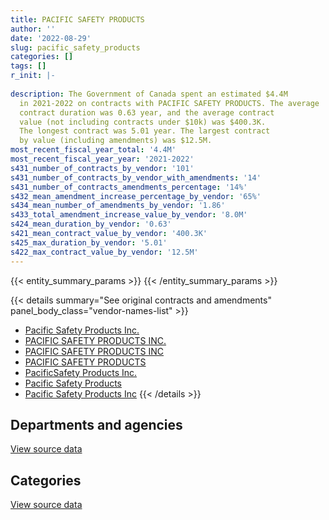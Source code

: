 ```yaml
---
title: PACIFIC SAFETY PRODUCTS
author: ''
date: '2022-08-29'
slug: pacific_safety_products
categories: []
tags: []
r_init: |-
  
description: The Government of Canada spent an estimated $4.4M
  in 2021-2022 on contracts with PACIFIC SAFETY PRODUCTS. The average
  contract duration was 0.63 year, and the average contract
  value (not including contracts under $10k) was $400.3K.
  The longest contract was 5.01 year. The largest contract
  by value (including amendments) was $12.5M.
most_recent_fiscal_year_total: '4.4M'
most_recent_fiscal_year_year: '2021-2022'
s431_number_of_contracts_by_vendor: '101'
s431_number_of_contracts_by_vendor_with_amendments: '14'
s431_number_of_contracts_amendments_percentage: '14%'
s432_mean_amendment_increase_percentage_by_vendor: '65%'
s434_mean_number_of_amendments_by_vendor: '1.86'
s433_total_amendment_increase_value_by_vendor: '8.0M'
s424_mean_duration_by_vendor: '0.63'
s421_mean_contract_value_by_vendor: '400.3K'
s425_max_duration_by_vendor: '5.01'
s422_max_contract_value_by_vendor: '12.5M'
---
```


<script src="/rmarkdown-libs/htmlwidgets/htmlwidgets.js"></script>
<link href="/rmarkdown-libs/datatables-css/datatables-crosstalk.css" rel="stylesheet" />
<script src="/rmarkdown-libs/datatables-binding/datatables.js"></script>
<script src="/rmarkdown-libs/jquery/jquery-3.6.0.min.js"></script>
<link href="/rmarkdown-libs/dt-core-bootstrap/css/dataTables.bootstrap.min.css" rel="stylesheet" />
<link href="/rmarkdown-libs/dt-core-bootstrap/css/dataTables.bootstrap.extra.css" rel="stylesheet" />
<script src="/rmarkdown-libs/dt-core-bootstrap/js/jquery.dataTables.min.js"></script>
<script src="/rmarkdown-libs/dt-core-bootstrap/js/dataTables.bootstrap.min.js"></script>
<link href="/rmarkdown-libs/crosstalk/css/crosstalk.min.css" rel="stylesheet" />
<script src="/rmarkdown-libs/crosstalk/js/crosstalk.min.js"></script>
<script src="/rmarkdown-libs/htmlwidgets/htmlwidgets.js"></script>
<link href="/rmarkdown-libs/datatables-css/datatables-crosstalk.css" rel="stylesheet" />
<script src="/rmarkdown-libs/datatables-binding/datatables.js"></script>
<script src="/rmarkdown-libs/jquery/jquery-3.6.0.min.js"></script>
<link href="/rmarkdown-libs/dt-core-bootstrap/css/dataTables.bootstrap.min.css" rel="stylesheet" />
<link href="/rmarkdown-libs/dt-core-bootstrap/css/dataTables.bootstrap.extra.css" rel="stylesheet" />
<script src="/rmarkdown-libs/dt-core-bootstrap/js/jquery.dataTables.min.js"></script>
<script src="/rmarkdown-libs/dt-core-bootstrap/js/dataTables.bootstrap.min.js"></script>
<link href="/rmarkdown-libs/crosstalk/css/crosstalk.min.css" rel="stylesheet" />
<script src="/rmarkdown-libs/crosstalk/js/crosstalk.min.js"></script>

{{< entity_summary_params >}}
{{< /entity_summary_params >}}

{{< details summary="See original contracts and amendments" panel_body_class="vendor-names-list" >}}
- [Pacific Safety Products Inc.](https://search.open.canada.ca/en/ct/?sort=contract_value_f%20desc&page=1&search_text=%22Pacific%20Safety%20Products%20Inc.%22)
- [PACIFIC SAFETY PRODUCTS INC.](https://search.open.canada.ca/en/ct/?sort=contract_value_f%20desc&page=1&search_text=%22PACIFIC%20SAFETY%20PRODUCTS%20INC.%22)
- [PACIFIC SAFETY PRODUCTS INC](https://search.open.canada.ca/en/ct/?sort=contract_value_f%20desc&page=1&search_text=%22PACIFIC%20SAFETY%20PRODUCTS%20INC%22)
- [PACIFIC SAFETY PRODUCTS](https://search.open.canada.ca/en/ct/?sort=contract_value_f%20desc&page=1&search_text=%22PACIFIC%20SAFETY%20PRODUCTS%22)
- [PacificSafety Products Inc.](https://search.open.canada.ca/en/ct/?sort=contract_value_f%20desc&page=1&search_text=%22PacificSafety%20Products%20Inc.%22)
- [Pacific Safety Products](https://search.open.canada.ca/en/ct/?sort=contract_value_f%20desc&page=1&search_text=%22Pacific%20Safety%20Products%22)
- [Pacific Safety Products Inc](https://search.open.canada.ca/en/ct/?sort=contract_value_f%20desc&page=1&search_text=%22Pacific%20Safety%20Products%20Inc%22)
{{< /details >}}

## Departments and agencies

<div id="htmlwidget-1" style="width:100%;height:auto;" class="datatables html-widget"></div>
<script type="application/json" data-for="htmlwidget-1">{"x":{"style":"bootstrap","filter":"none","vertical":false,"data":[["<a href=\"/departments/cbsa-asfc/\">Canada Border Services Agency<\/a>","<a href=\"/departments/csc-scc/\">Correctional Service of Canada<\/a>","<a href=\"/departments/dfo-mpo/\">Fisheries and Oceans Canada<\/a>","<a href=\"/departments/dnd-mdn/\">National Defence<\/a>","<a href=\"/departments/rcmp-grc/\">Royal Canadian Mounted Police<\/a>"],[7865.18,7270003.44,171891.36,3093258.03,260491.35],[1327749.86,1164811.26,156882.44,2606240.52,1383094.97],[1729360.7,930830.62,214401.27,2614988.1,1960244.06],[505953.92,937122.34,28317.2,955167.68,1959379.74]],"container":"<table class=\"table table-striped table-hover row-border order-column display\">\n  <thead>\n    <tr>\n      <th>Department<\/th>\n      <th>2018-2019<\/th>\n      <th>2019-2020<\/th>\n      <th>2020-2021<\/th>\n      <th>2021-2022<\/th>\n    <\/tr>\n  <\/thead>\n<\/table>","options":{"order":[[4,"desc"]],"pageLength":10,"autoWidth":true,"columnDefs":[{"targets":1,"render":"function(data, type, row, meta) {\n    return type !== 'display' ? data : DTWidget.formatCurrency(data, \"$\", 2, 3, \",\", \".\", true, null);\n  }"},{"targets":2,"render":"function(data, type, row, meta) {\n    return type !== 'display' ? data : DTWidget.formatCurrency(data, \"$\", 2, 3, \",\", \".\", true, null);\n  }"},{"targets":3,"render":"function(data, type, row, meta) {\n    return type !== 'display' ? data : DTWidget.formatCurrency(data, \"$\", 2, 3, \",\", \".\", true, null);\n  }"},{"targets":4,"render":"function(data, type, row, meta) {\n    return type !== 'display' ? data : DTWidget.formatCurrency(data, \"$\", 2, 3, \",\", \".\", true, null);\n  }"},{"width":"16%","targets":[1,2,3,4]},{"className":"dt-right","targets":[1,2,3,4]}],"orderClasses":false}},"evals":["options.columnDefs.0.render","options.columnDefs.1.render","options.columnDefs.2.render","options.columnDefs.3.render"],"jsHooks":[]}</script>
<p class="text-right">
<a href="https://github.com/GoC-Spending/contracts-data/tree/main/data/out/vendors/pacific_safety_products/summary_by_fiscal_year_by_department.csv" class="source-data-link btn btn-link">View source data</a>
</p>

## Categories

<div id="htmlwidget-2" style="width:100%;height:auto;" class="datatables html-widget"></div>
<script type="application/json" data-for="htmlwidget-2">{"x":{"style":"bootstrap","filter":"none","vertical":false,"data":[["<a href=\"/categories/defence/\">Defence<\/a>","<a href=\"/categories/industrial_products_and_services/\">Industrial products and services<\/a>"],[null,10803509.35],[null,6638779.05],[13968.04,7435856.71],[null,4385940.88]],"container":"<table class=\"table table-striped table-hover row-border order-column display\">\n  <thead>\n    <tr>\n      <th>Category<\/th>\n      <th>2018-2019<\/th>\n      <th>2019-2020<\/th>\n      <th>2020-2021<\/th>\n      <th>2021-2022<\/th>\n    <\/tr>\n  <\/thead>\n<\/table>","options":{"order":[[4,"desc"]],"dom":"t","pageLength":30,"autoWidth":true,"columnDefs":[{"targets":1,"render":"function(data, type, row, meta) {\n    return type !== 'display' ? data : DTWidget.formatCurrency(data, \"$\", 2, 3, \",\", \".\", true, null);\n  }"},{"targets":2,"render":"function(data, type, row, meta) {\n    return type !== 'display' ? data : DTWidget.formatCurrency(data, \"$\", 2, 3, \",\", \".\", true, null);\n  }"},{"targets":3,"render":"function(data, type, row, meta) {\n    return type !== 'display' ? data : DTWidget.formatCurrency(data, \"$\", 2, 3, \",\", \".\", true, null);\n  }"},{"targets":4,"render":"function(data, type, row, meta) {\n    return type !== 'display' ? data : DTWidget.formatCurrency(data, \"$\", 2, 3, \",\", \".\", true, null);\n  }"},{"width":"16%","targets":[1,2,3,4]},{"className":"dt-right","targets":[1,2,3,4]}],"orderClasses":false,"lengthMenu":[10,25,30,50,100]}},"evals":["options.columnDefs.0.render","options.columnDefs.1.render","options.columnDefs.2.render","options.columnDefs.3.render"],"jsHooks":[]}</script>
<p class="text-right">
<a href="https://github.com/GoC-Spending/contracts-data/tree/main/data/out/vendors/pacific_safety_products/summary_by_fiscal_year_by_category.csv" class="source-data-link btn btn-link">View source data</a>
</p>
